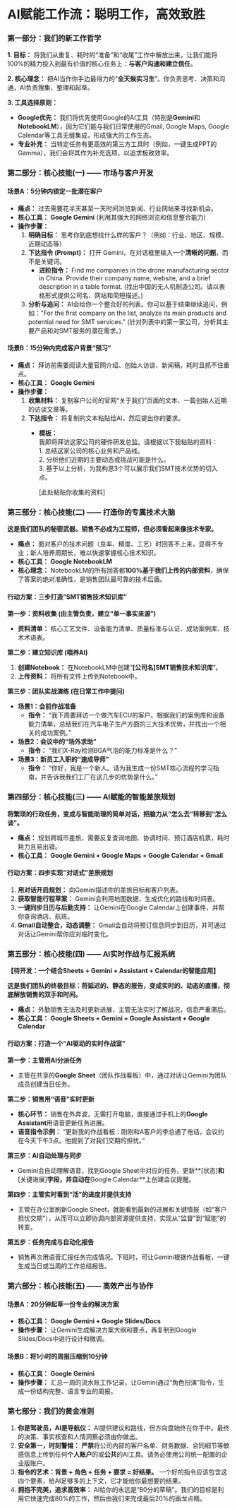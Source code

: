 # **AI赋能工作流：聪明工作，高效致胜**

### **第一部分：我们的新工作哲学**

**1\. 目标：** 将我们从重复、耗时的“准备”和“收尾”工作中解放出来，让我们能将100%的精力投入到最有价值的核心任务上：**与客户沟通和建立信任**。

**2\. 核心理念：** 把AI当作你手边最得力的“**全天候实习生**”。你负责思考、决策和沟通，AI负责搜集、整理和起草。

**3\. 工具选择原则：**

* **Google优先：** 我们将优先使用Google的AI工具（特别是**Gemini**和**NotebookLM**），因为它们能与我们日常使用的Gmail, Google Maps, Google Calendar等工具无缝集成，形成强大的工作生态。  
* **专业补充：** 当特定任务有更高效的第三方工具时（例如，一键生成PPT的Gamma），我们会将其作为补充选项，以追求极致效率。

### **第二部分：核心技能(一) —— 市场与客户开发**

#### **场景A：5分钟内锁定一批潜在客户**

* **痛点：** 过去需要花半天甚至一天时间浏览新闻、行业网站来寻找新机会。  
* **核心工具：** **Google Gemini** (利用其强大的网络浏览和信息整合能力)  
* **操作步骤：**  
  1. **明确目标：** 思考你到底想找什么样的客户？（例如：行业、地区、规模、近期动态等）  
  2. **下达指令 (Prompt)：** 打开 Gemini，在对话框里输入一个**清晰的问题**，而不是关键词。  
     * **进阶指令：** Find me companies in the drone manufacturing sector in China. Provide their company name, website, and a brief description in a table format. (找出中国的无人机制造公司。请以表格形式提供公司名、网站和简短描述。)  
  3. **分析与追问：** AI会给你一个整合好的列表。你可以基于结果继续追问，例如："For the first company on the list, analyze its main products and potential need for SMT services." (针对列表中的第一家公司，分析其主要产品和对SMT服务的潜在需求。)

#### **场景B：15分钟内完成客户背景“预习”**

* **痛点：** 拜访前需要阅读大量官网介绍、创始人访谈、新闻稿，耗时且抓不住重点。  
* **核心工具：** **Google Gemini**  
* **操作步骤：**  
  1. **收集材料：** 复制客户公司的官网“关于我们”页面的文本、一篇创始人近期的访谈文章等。  
  2. **下达指令：** 将复制的文本粘贴给AI，然后提出你的要求。  
     * **模板：**  
       我即将拜访这家公司的硬件研发总监。请根据以下我粘贴的资料：  
       1\. 总结这家公司的核心业务和产品线。  
       2\. 分析他们近期的主要动态或挑战可能是什么。  
       3\. 基于以上分析，为我构思3个可以展示我们SMT技术优势的切入点。

       \[此处粘贴你收集的资料\]

### **第三部分：核心技能(二) —— 打造你的专属技术大脑**

**这是我们团队的秘密武器。销售不必成为工程师，但必须看起来像技术专家。**

* **痛点：** 面对客户的技术问题（良率、精度、工艺）时回答不上来，显得不专业；新人培养周期长，难以快速掌握核心技术知识。  
* **核心工具：** **Google NotebookLM**  
* **核心理念：** NotebookLM的所有回答都**100%基于我们上传的内部资料**，确保了答案的绝对准确性，是销售团队最可靠的技术后盾。

#### **行动方案：三步打造“SMT销售技术知识库”**

**第一步：资料收集 (由主管负责，建立“单一事实来源”)**

* **资料清单：** 核心工艺文件、设备能力清单、质量标准与认证、成功案例库、技术术语表。

**第二步：建立知识库 (喂养AI)**

1. **创建Notebook：** 在NotebookLM中创建“**\[公司名\]SMT销售技术知识库**”。  
2. **上传资料：** 将所有文件上传到Notebook中。

**第三步：团队实战演练 (在日常工作中提问)**

* **场景1：会前作战准备**  
  * **指令：** “我下周要拜访一个做汽车ECU的客户。根据我们的案例库和设备能力清单，总结我们在汽车电子生产方面的三大技术优势，并找出一个相关的成功案例。”  
* **场景2：会议中的“场外求助”**  
  * **指令：** “我们X-Ray检测BGA气泡的能力标准是什么？”  
* **场景3：新员工入职的“速成导师”**  
  * **指令：** “你好，我是一个新人。请为我生成一份SMT核心流程的学习指南，并告诉我我们工厂在这几步的优势是什么。”

### **第四部分：核心技能(三) —— AI赋能的智能差旅规划**

**将繁琐的行政任务，变成与智能助理的简单对话，把脑力从“怎么去”转移到“怎么谈”。**

* **痛点：** 规划跨城市差旅，需要反复查询地图、协调时间、预订酒店机票，耗时耗力且易出错。  
* **核心工具：** **Google Gemini \+ Google Maps \+ Google Calendar \+ Gmail**

#### **行动方案：四步实现“对话式”差旅规划**

1. **用对话开启规划：** 向Gemini描述你的差旅目标和客户列表。  
2. **获取智能行程草案：** Gemini会利用地图数据，生成优化的路线和时间表。  
3. **一键同步日历与后勤支持：** 让Gemini在Google Calendar上创建事件，并帮你查询酒店、航班。  
4. **Gmail自动整合，动态调整：** Gmail会自动将预订信息同步到日历，并可通过对话让Gemini帮你应对临时变化。

### **第五部分：核心技能(四) —— AI实时作战与汇报系统**

**【待开发：一个结合Sheets \+ Gemini \+ Assistant \+ Calendar的智能应用】**

**这是我们团队的终极目标：将延迟的、静态的报告，变成实时的、动态的直播，彻底解放销售的双手和时间。**

* **痛点：** 外勤销售无法及时更新进展，主管无法实时了解战况，信息严重滞后。  
* **核心工具：** **Google Sheets \+ Gemini \+ Google Assistant \+ Google Calendar**

#### **行动方案：打造一个“AI驱动的实时作战室”**

**第一步：主管用AI分派任务**

* 主管在共享的**Google Sheet**（团队作战看板）中，通过对话让Gemini为团队成员创建当日任务。

**第二步：销售用“语音”实时更新**

* **核心环节：** 销售在外奔波，无需打开电脑，直接通过手机上的**Google Assistant**用语音更新任务进展。  
* **语音指令示例：** “更新我的作战看板：刚刚和A客户的李总通了电话，会议约在今天下午3点。他提到了对我们交期的担忧。”

**第三步：AI自动处理与同步**

* Gemini会自动理解语音，找到Google Sheet中对应的任务，更新\*\*\[状态\]**和**\[关键进展\]**字段，并自动在**Google Calendar\*\*上创建会议提醒。

**第四步：主管实时看到“活”的进度并提供支持**

* 主管在办公室刷新Google Sheet，就能看到最新的进展和关键情报（如“客户担忧交期”），从而可以立即协调内部资源提供支持，实现从“监督”到“赋能”的转变。

**第五步：任务完成与自动化报告**

* 销售再次用语音汇报任务完成情况。下班时，可让Gemini根据作战看板，一键生成当日或当周的工作总结报告。

### **第六部分：核心技能(五) —— 高效产出与协作**

#### **场景A：20分钟起草一份专业的解决方案**

* **核心工具：** **Google Gemini \+ Google Slides/Docs**  
* **操作步骤：** 让Gemini生成解决方案大纲和要点，再复制到Google Slides/Docs中进行设计和微调。

#### **场景B：将1小时的周报压缩到10分钟**

* **核心工具：** **Google Gemini**  
* **操作步骤：** 汇总一周的流水账工作记录，让Gemini通过“角色扮演”指令，生成一份结构完整、语言专业的周报。

### **第七部分：我们的黄金准则**

1. **你是驾驶员，AI是导航仪：** AI提供建议和路线，但方向盘始终在你手中。最终的决策、事实核查和人情洞察必须由你做出。  
2. **安全第一，时刻警惕：** **严禁**将公司内部的客户名单、财务数据、合同细节等敏感信息上传到任何**个人账户**的或**公共**的AI工具。请务必使用公司统一配置的企业版账户。  
3. **指令的艺术：背景 \+ 角色 \+ 任务 \+ 要求 \= 好结果。** 一个好的指令应该包含这四个要素，给AI足够多的上下文，它才能给你最想要的结果。  
4. **拥抱不完美，追求高效率：** AI给你的永远是“80分的草稿”。我们的目标是利用它快速完成80%的工作，然后由我们来完成最后20%的画龙点睛。